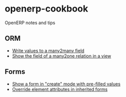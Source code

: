 openerp-cookbook
================

OpenERP notes and tips

ORM
---
* [Write values to a many2many field](many2many-write.md)
* [Show the field of a many2one relation in a view](many2one-field-in-view.md)

Forms
---
* [Show a form in "create" mode with pre-filled values](show-form-create-mode.md)
* [Override element attributes in inherited forms](form-inherit-override-attributes.md)

